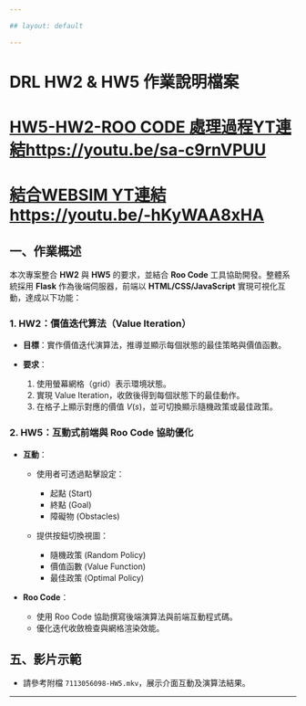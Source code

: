 ```yaml
---

## layout: default

---
```


# DRL HW2 & HW5 作業說明檔案
# [HW5-HW2-ROO CODE 處理過程YT連結https://youtu.be/sa-c9rnVPUU](https://youtu.be/sa-c9rnVPUU)
# [結合WEBSIM YT連結https://youtu.be/-hKyWAA8xHA](https://youtu.be/-hKyWAA8xHA)
## 一、作業概述

本次專案整合 **HW2** 與 **HW5** 的要求，並結合 **Roo Code** 工具協助開發。整體系統採用 **Flask** 作為後端伺服器，前端以 **HTML/CSS/JavaScript** 實現可視化互動，達成以下功能：

### 1. HW2：價值迭代算法（Value Iteration）

* **目標**：實作價值迭代演算法，推導並顯示每個狀態的最佳策略與價值函數。
* **要求**：

  1. 使用螢幕網格（grid）表示環境狀態。
  2. 實現 Value Iteration，收斂後得到每個狀態下的最佳動作。
  3. 在格子上顯示對應的價值 $V(s)$，並可切換顯示隨機政策或最佳政策。

### 2. HW5：互動式前端與 Roo Code 協助優化

* **互動**：

  * 使用者可透過點擊設定：

    * 起點 (Start)
    * 終點 (Goal)
    * 障礙物 (Obstacles)
  * 提供按鈕切換視圖：

    * 隨機政策 (Random Policy)
    * 價值函數 (Value Function)
    * 最佳政策 (Optimal Policy)
* **Roo Code**：

  * 使用 Roo Code 協助撰寫後端演算法與前端互動程式碼。
  * 優化迭代收斂檢查與網格渲染效能。


## 五、影片示範

* 請參考附檔 `7113056098-HW5.mkv`，展示介面互動及演算法結果。

---
